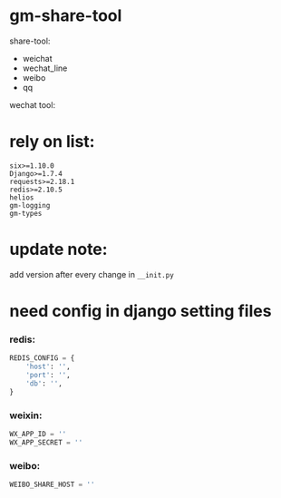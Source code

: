 # gm-share-tool
share-tool: 
* weichat
* wechat_line
* weibo
* qq

wechat tool:

# rely on list:
```shell
six>=1.10.0
Django>=1.7.4
requests>=2.18.1
redis>=2.10.5
helios
gm-logging
gm-types
```

# update note:
add version after every change in `__init.py` 


# need config in django setting files
### redis:
```python
REDIS_CONFIG = {
    'host': '',
    'port': '',
    'db': '',
}
```

### weixin:
```python
WX_APP_ID = ''
WX_APP_SECRET = ''
```

### weibo:
```python
WEIBO_SHARE_HOST = ''
```

